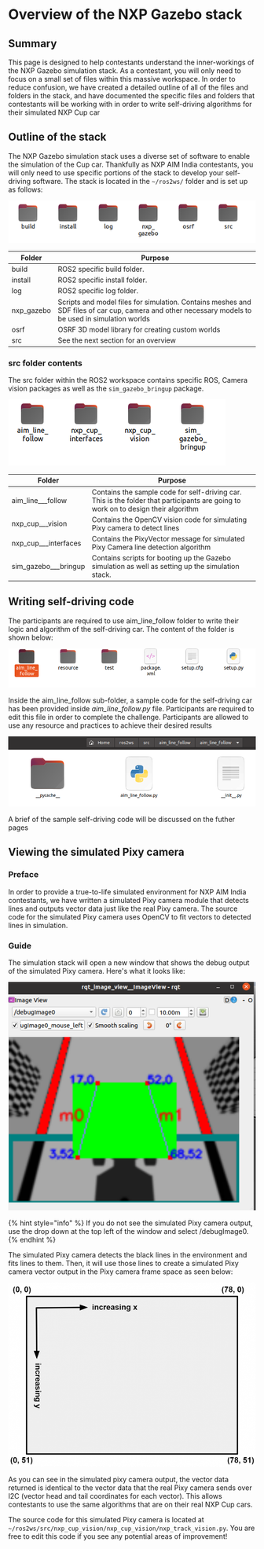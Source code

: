 # Overview of the NXP Gazebo stack

## Summary

This page is designed to help contestants understand the inner-workings of the NXP Gazebo simulation stack. As a contestant, you will only need to focus on a small set of files within this massive workspace. In order to reduce confusion, we have created a detailed outline of all of the files and folders in the stack, and have documented the specific files and folders that contestants will be working with in order to write self-driving algorithms for their simulated NXP Cup car

## Outline of the stack

The NXP Gazebo simulation stack uses a diverse set of software to enable the simulation of the Cup car. Thankfully as NXP AIM India contestants, you will only need to use specific portions of the stack to develop your self-driving software. The stack is located in the `~/ros2ws/` folder and is set up as follows:

![](<.gitbook/assets/image (8).png>)

| Folder      | Purpose                                                                                                                                              |
| ----------- | ---------------------------------------------------------------------------------------------------------------------------------------------------- |
| build       | ROS2 specific build folder.                                                                                                                          |
| install     | ROS2 specific install folder.                                                                                                                        |
| log         | ROS2 specific log folder.                                                                                                                            |
| nxp\_gazebo | Scripts and model files for simulation. Contains meshes and SDF files of car cup, camera and other necessary models to be used in simulation worlds  |
| osrf        | OSRF 3D model library for creating custom worlds                                                                                                     |
| src         | See the next section for an overview                                                                                                                 |

### src folder contents

The src folder within the ROS2 workspace contains specific ROS, Camera vision packages as well as the `sim_gazebo_bringup` package.

![](<.gitbook/assets/image (9).png>)

| Folder                 | Purpose                                                                                                                            |
| ---------------------- | ---------------------------------------------------------------------------------------------------------------------------------- |
| aim\_line_\__follow    | Contains the sample code for self-driving car. This is the folder that participants are going to work on to design their algorithm |
| nxp\_cup_\__vision     | Contains the OpenCV vision code for simulating Pixy camera to detect lines                                                         |
| nxp\_cup_\__interfaces | Contains the PixyVector message for simulated Pixy Camera line detection algorithm                                                 |
| sim\_gazebo_\__bringup | Contains scripts for booting up the Gazebo simulation as well as setting up the simulation stack.                                  |

## Writing self-driving code

The participants are required to use aim\_line\_follow folder to write their logic and algorithm of the self-driving car. The content of the folder is shown below:

![](<.gitbook/assets/Screenshot from 2021-04-06 16-40-01.png>)

Inside the aim\_line\_follow sub-folder, a sample code for the self-driving car has been provided inside _aim\_line\_follow.py_  file. Participants are required to edit this file in order to complete the challenge. Participants are allowed to use any resource and practices to achieve their desired results

![](<.gitbook/assets/Screenshot from 2021-04-06 16-38-31.png>)

A brief of the sample self-driving code will be discussed on the futher pages

## Viewing the simulated Pixy camera <a href="#viewing-the-simulated-pixy-camera" id="viewing-the-simulated-pixy-camera"></a>

### Preface <a href="#preface" id="preface"></a>

In order to provide a true-to-life simulated environment for NXP AIM India contestants, we have written a simulated Pixy camera module that detects lines and outputs vector data just like the real Pixy camera. The source code for the simulated Pixy camera uses OpenCV to fit vectors to detected lines in simulation.

### Guide

The simulation stack will open a new window that shows the debug output of the simulated Pixy camera. Here's what it looks like:

![](.gitbook/assets/qt.png)

{% hint style="info" %}
If you do not see the simulated Pixy camera output, use the drop down at the top left of the window and select /debugImage0.
{% endhint %}

The simulated Pixy camera detects the black lines in the environment and fits lines to them. Then, it will use those lines to create a simulated Pixy camera vector output in the Pixy camera frame space as seen below:

![](<.gitbook/assets/image (5).png>)

As you can see in the simulated pixy camera output, the vector data returned is identical to the vector data that the real Pixy camera sends over I2C (vector head and tail coordinates for each vector). This allows contestants to use the same algorithms that are on their real NXP Cup cars.

The source code for this simulated Pixy camera is located at `~/ros2ws/src/nxp_cup_vision/nxp_cup_vision/nxp_track_vision.py` ​. You are free to edit this code if you see any potential areas of improvement!
